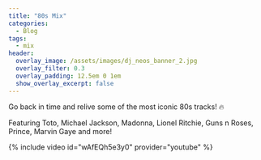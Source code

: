 ```yaml
---
title: "80s Mix"
categories:
  - Blog
tags:
  - mix
header:
  overlay_image: /assets/images/dj_neos_banner_2.jpg
  overlay_filter: 0.3
  overlay_padding: 12.5em 0 1em
  show_overlay_excerpt: false
---
```


Go back in time and relive some of the most iconic 80s tracks! 🔥

Featuring Toto, Michael Jackson, Madonna, Lionel Ritchie, Guns n Roses, Prince, Marvin Gaye and more!

{% include video id="wAfEQh5e3y0" provider="youtube" %}
